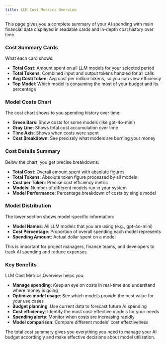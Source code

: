 ```yaml
---
title: LLM Cost Metrics Overview
---
```


This page gives you a complete summary of your AI spending with main financial data displayed in readable cards and in-depth cost history over time.

### Cost Summary Cards

What each card shows:

- **Total Cost**: Amount spent on all LLM models for your selected period
- **Total Tokens**: Combined input and output tokens handled for all calls
- **Avg Cost/Token**: Avg cost per million tokens, so you can view efficiency
- **Top Model**: Which model is consuming the most of your budget and its percentage

### Model Costs Chart

The cost chart shows to you spending history over time:

- **Green Bars**: Show costs for some models (like gpt-4o-mini)
- **Gray Line**: Shows total cost accumulation over time
- **Time Axis**: Shows when costs were spent
- **Cost Breakdown**: See precisely what models are burning your money

### Cost Details Summary

Below the chart, you get precise breakdowns:

- **Total Cost**: Overall amount spent with absolute figures
- **Total Tokens**: Absolute token figure processed by all models
- **Cost per Token**: Precise cost efficiency metric
- **Models**: Number of different models run in your system
- **Model Performance**: Percentage breakdown of costs by single model

### Model Distribution

The lower section shows model-specific information:

- **Model Names**: All LLM models that you are using (e.g., gpt-4o-mini)
- **Cost Percentage**: Proportion of overall spending each model represents
- **Spending Amount**: Actual dollar spent on a model

This is important for project managers, finance teams, and developers to track AI spending and reduce expenses.

### Key Benefits

LLM Cost Metrics Overview helps you:

- **Manage spending**: Keep an eye on costs in real-time and understand where money is going
- **Optimize model usage**: See which models provide the best value for your use cases
- **Budget planning**: Use current data to forecast future AI spending
- **Cost efficiency**: Identify the most cost-effective models for your needs
- **Spending alerts**: Monitor when costs are increasing rapidly
- **Model comparison**: Compare different models' cost effectiveness

The total cost summary gives you everything you need to manage your AI budget accordingly and make effective decisions about model utilization.
